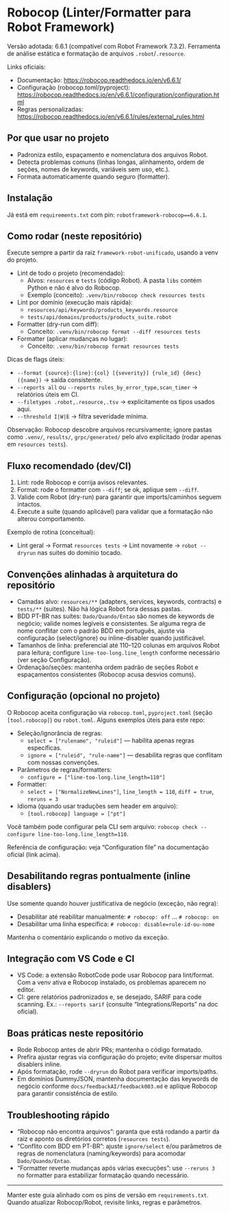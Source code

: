# Robocop (Linter/Formatter para Robot Framework)

Versão adotada: 6.6.1 (compatível com Robot Framework 7.3.2). Ferramenta de análise estática e formatação de arquivos `.robot`/`.resource`.

Links oficiais:
- Documentação: https://robocop.readthedocs.io/en/v6.6.1/
- Configuração (robocop.toml/pyproject): https://robocop.readthedocs.io/en/v6.6.1/configuration/configuration.html
- Regras personalizadas: https://robocop.readthedocs.io/en/v6.6.1/rules/external_rules.html

## Por que usar no projeto
- Padroniza estilo, espaçamento e nomenclatura dos arquivos Robot.
- Detecta problemas comuns (linhas longas, alinhamento, ordem de seções, nomes de keywords, variáveis sem uso, etc.).
- Formata automaticamente quando seguro (formatter).

## Instalação
Já está em `requirements.txt` com pin: `robotframework-robocop==6.6.1`.

## Como rodar (neste repositório)
Execute sempre a partir da raiz `framework-robot-unificado`, usando a venv do projeto.

- Lint de todo o projeto (recomendado):
  - Alvos: `resources` e `tests` (código Robot). A pasta `libs` contém Python e não é alvo do Robocop.
  - Exemplo (conceito): `.venv/bin/robocop check resources tests`
- Lint por domínio (execução mais rápida):
  - `resources/api/keywords/products_keywords.resource`
  - `tests/api/domains/products/products_suite.robot`
- Formatter (dry-run com diff):
  - Conceito: `.venv/bin/robocop format --diff resources tests`
- Formatter (aplicar mudanças no lugar):
  - Conceito: `.venv/bin/robocop format resources tests`

Dicas de flags úteis:
- `--format {source}:{line}:{col} [{severity}] {rule_id} {desc} ({name})` → saída consistente.
- `--reports all` ou `--reports rules_by_error_type,scan_timer` → relatórios úteis em CI.
- `--filetypes .robot,.resource,.tsv` → explicitamente os tipos usados aqui.
- `--threshold I|W|E` → filtra severidade mínima.

Observação: Robocop descobre arquivos recursivamente; ignore pastas como `.venv/`, `results/`, `grpc/generated/` pelo alvo explicitado (rodar apenas em `resources tests`).

## Fluxo recomendado (dev/CI)
1) Lint: rode Robocop e corrija avisos relevantes.
2) Format: rode o formatter com `--diff`; se ok, aplique sem `--diff`.
3) Valide com Robot (dry-run) para garantir que imports/caminhos seguem intactos.
4) Execute a suíte (quando aplicável) para validar que a formatação não alterou comportamento.

Exemplo de rotina (conceitual):
- Lint geral → Format `resources tests` → Lint novamente → `robot --dryrun` nas suites do domínio tocado.

## Convenções alinhadas à arquitetura do repositório
- Camadas alvo: `resources/**` (adapters, services, keywords, contracts) e `tests/**` (suites). Não há lógica Robot fora dessas pastas.
- BDD PT-BR nas suítes: `Dado/Quando/Entao` são nomes de keywords de negócio; valide nomes legíveis e consistentes. Se alguma regra de nome conflitar com o padrão BDD em português, ajuste via configuração (select/ignore) ou inline-disabler quando justificável.
- Tamanhos de linha: preferencial até 110–120 colunas em arquivos Robot para leitura; configure `line-too-long.line_length` conforme necessário (ver seção Configuração).
- Ordenação/seções: mantenha ordem padrão de seções Robot e espaçamentos consistentes (Robocop acusa desvios comuns).

## Configuração (opcional no projeto)
O Robocop aceita configuração via `robocop.toml`, `pyproject.toml` (seção `[tool.robocop]`) ou `robot.toml`. Alguns exemplos úteis para este repo:

- Seleção/ignorância de regras:
  - `select = ["rulename", "ruleid"]` — habilita apenas regras específicas.
  - `ignore = ["ruleid", "rule-name"]` — desabilita regras que conflitam com nossas convenções.
- Parâmetros de regras/formatters:
  - `configure = ["line-too-long.line_length=110"]`
- Formatter:
  - `select = ["NormalizeNewLines"]`, `line_length = 110`, `diff = true`, `reruns = 3`
- Idioma (quando usar traduções sem header em arquivo):
  - `[tool.robocop] language = ["pt"]`

Você também pode configurar pela CLI sem arquivo: `robocop check --configure line-too-long.line_length=110`.

Referência de configuração: veja “Configuration file” na documentação oficial (link acima).

## Desabilitando regras pontualmente (inline disablers)
Use somente quando houver justificativa de negócio (exceção, não regra):
- Desabilitar até reabilitar manualmente: `# robocop: off` ... `# robocop: on`
- Desabilitar uma linha específica: `# robocop: disable=rule-id-ou-nome`

Mantenha o comentário explicando o motivo da exceção.

## Integração com VS Code e CI
- VS Code: a extensão RobotCode pode usar Robocop para lint/format. Com a venv ativa e Robocop instalado, os problemas aparecem no editor.
- CI: gere relatórios padronizados e, se desejado, SARIF para code scanning. Ex.: `--reports sarif` (consulte “Integrations/Reports” na doc oficial).

## Boas práticas neste repositório
- Rode Robocop antes de abrir PRs; mantenha o código formatado.
- Prefira ajustar regras via configuração do projeto; evite dispersar muitos disablers inline.
- Após formatação, rode `--dryrun` do Robot para verificar imports/paths.
- Em domínios DummyJSON, mantenha documentação das keywords de negócio conforme `docs/feedbackAI/feedback003.md` e aplique Robocop para garantir consistência de estilo.

## Troubleshooting rápido
- “Robocop não encontra arquivos”: garanta que está rodando a partir da raiz e aponto os diretórios corretos (`resources tests`).
- “Conflito com BDD em PT-BR”: ajuste `ignore/select` e/ou parâmetros de regras de nomenclatura (naming/keywords) para acomodar `Dado/Quando/Entao`.
- “Formatter reverte mudanças após várias execuções”: use `--reruns 3` no formatter para estabilizar formatação quando necessário.

---
Manter este guia alinhado com os pins de versão em `requirements.txt`. Quando atualizar Robocop/Robot, revisite links, regras e parâmetros.
